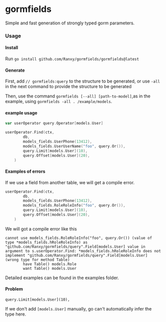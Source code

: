 # gormfields
Simple and fast generation of strongly typed gorm parameters.


### Usage

#### Install
Run `go install github.com/Ranxy/gormfields/gormfields@latest`

#### Generate
First, add `// gormfields:query` to the structure to be generated, or use `-all` in the next command to provide the structure to be generated

Then, use the command `gormfields [--all] [path-to-model]`,as in the example, using `gormfields -all . /example/models`.

#### example usage
```go
var userOperator query.Operator[models.User]

userOperator.Find(ctx,
		db,
		models_fields.UserPhone(13412),
		models_fields.UserUserName("foo", query.Or()),
		query.Limit[models.User](10),
		query.Offset[models.User](20),
	)
```


#### Examples of errors
If we use a field from another table, we will get a compile error.
```go
userOperator.Find(ctx,
		db,
		models_fields.UserPhone(13412),
		models_fields.RoleRoleInfo("foo", query.Or()),
		query.Limit[models.User](10),
		query.Offset[models.User](20),
	)
```
We will got a compile error like this 
```
cannot use models_fields.RoleRoleInfo("foo", query.Or()) (value of type *models_fields.hRoleRoleInfo) as "github.com/Ranxy/gormfields/query".Field[models.User] value in argument to s.userOperator.Find: *models_fields.hRoleRoleInfo does not implement "github.com/Ranxy/gormfields/query".Field[models.User] (wrong type for method Table)
		have Table() models.Role
		want Table() models.User
```
Detailed examples can be found in the examples folder.

#### Problem

```
query.Limit[models.User](10),
```
If we don't add `[models.User]` manually, go can't automatically infer the type here.